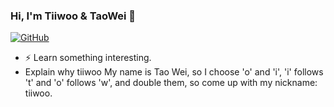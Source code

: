 ### Hi, I'm Tiiwoo & TaoWei 👋

[![GitHub](https://img.shields.io/badge/dynamic/json?logo=github&label=GitHub&labelColor=495867&color=495867&query=%24.data.totalSubs&url=https%3A%2F%2Fapi.spencerwoo.com%2Fsubstats%2F%3Fsource%3Dgithub%26queryKey%3Dhayschan&style=flat-square)](https://github.com/tiiwoo)

- ⚡ Learn something interesting.
- Explain why tiiwoo
My name is Tao Wei, so I choose 'o' and 'i', 'i' follows 't' and 'o' follows 'w', and double them, so come up with my nickname: tiiwoo.
